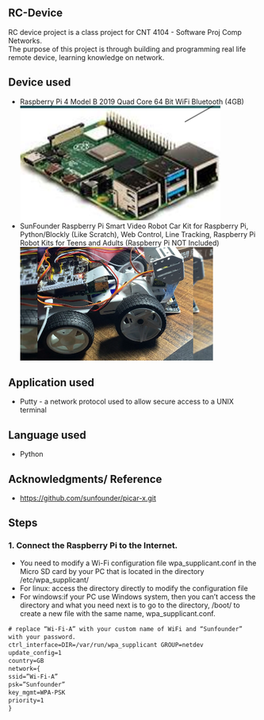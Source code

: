 
## RC-Device
RC device project is a class project for CNT 4104 - Software Proj Comp Networks.<br />
The purpose of this project is through building and programming real life remote device, learning knowledge on network.<br />

## Device used
* Raspberry Pi 4 Model B 2019 Quad Core 64 Bit WiFi Bluetooth (4GB)<br />
![Sample Image](Device_structure_image/rpi.png)<br />
* SunFounder Raspberry Pi Smart Video Robot Car Kit for Raspberry Pi, Python/Blockly (Like Scratch), Web Control, Line Tracking, Raspberry Pi Robot Kits for Teens and Adults (Raspberry Pi NOT Included) <br />
![Sample Image](Device_structure_image/picar.png)<br />

## Application used
* Putty - a network protocol used to allow secure access to a UNIX terminal

## Language used
* Python

## Acknowledgments/ Reference
* https://github.com/sunfounder/picar-x.git

## Steps
### 1. Connect the Raspberry Pi to the Internet. 
* You need to modify a Wi-Fi configuration file wpa_supplicant.conf in the Micro SD card by your PC that is located in the directory /etc/wpa_supplicant/
* For linux: access the directory directly to modify the configuration file
* For windows:if your PC use Windows system, then you can’t access the directory and what you need next is to go to the directory, /boot/ to create a new file with the same name, wpa_supplicant.conf.
```
# replace “Wi-Fi-A” with your custom name of WiFi and “Sunfounder” with your password. 
ctrl_interface=DIR=/var/run/wpa_supplicant GROUP=netdev
update_config=1
country=GB
network={
ssid=”Wi-Fi-A” 
psk=”Sunfounder”
key_mgmt=WPA-PSK
priority=1
}
```



